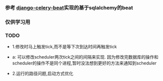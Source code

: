 ### 参考 [django-celery-beat](https://github.com/celery/django-celery-beat)实现的基于sqlalchemy的beat

### 仅供学习用



### TODO

- 1.修改时马上触发tick,而不是等下次到达时间再触发tick
- a: 可以修改scheduler两次tick之间的间隔来实现. 因为修改完数据库的操作和scheduler的操作不是同个进程,暂时没法想到更好的方法来通知到scheduler

- 2.运行的路径问题,启动方式优化




